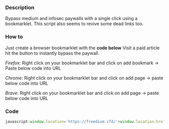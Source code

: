 
### Description 

Bypass medium and infosec paywalls with a single click using a bookmarklet.
This script also seems to revive some dead links too.

### How to

Just create a browser bookmarklet with the **code below**
Visit a paid article hit the button to instantly bypass the paywall.

*Firefox*: Right click on your bookmarklet bar and click on add bookmark -> Paste below code into URL


*Chrome*: Right click on your bookmarklet bar and click on add page -> paste below code into URL


*Brave*: Right click on your bookmarklet bar and click on add page -> paste below code into URL 

### Code 

```javascript
javascript:window.location='https://freedium.cfd/'+window.location.href;
```
